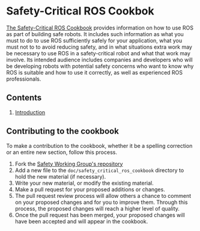# Safety-Critical ROS Cookbok

[The Safety-Critical ROS Cookbook](safety_critical_ros_cookbook.html) provides information on how to use ROS as part of building safe robots.
It includes such information as what you must to do to use ROS sufficiently safely for your application, what you must not to to avoid reducing safety, and in what situations extra work may be necessary to use ROS in a safety-critical robot and what that work may involve.
Its intended audience includes companies and developers who will be developing robots with potential safety concerns who want to know why ROS is suitable and how to use it correctly, as well as experienced ROS professionals.

## Contents

1. [Introduction](safety_critical_ros_cookbook/introduction.html)


## Contributing to the cookbook

To make a contribution to the cookbook, whether it be a spelling correction or an entire new section, follow this process.

1. Fork the [Safety Working Group's repository](https://github.com/ros2/safety_working_group)
1. Add a new file to the `doc/safety_critical_ros_cookbook` directory to hold the new material (if necessary).
1. Write your new material, or modify the existing material.
1. Make a pull request for your proposed additions or changes.
1. The pull request review process will allow others a chance to comment on your proposed changes and for you to improve them.
   Through this process, the proposed changes will reach a higher level of quality.
1. Once the pull request has been merged, your proposed changes will have been accepted and will appear in the cookbook.
